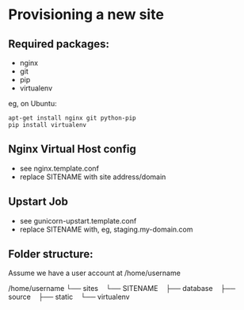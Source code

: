Provisioning a new site
=======================

## Required packages:

* nginx
* git
* pip
* virtualenv

eg, on Ubuntu:

    apt-get install nginx git python-pip
    pip install virtualenv

## Nginx Virtual Host config

* see nginx.template.conf
* replace SITENAME with site address/domain

## Upstart Job

* see gunicorn-upstart.template.conf
* replace SITENAME with, eg, staging.my-domain.com

## Folder structure:
Assume we have a user account at /home/username

/home/username
└── sites
    └── SITENAME
         ├── database
         ├── source
         ├── static
         └── virtualenv

